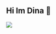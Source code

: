 ## Hi Im Dina 👋
<img
  align="center"
  src="https://cdn.pixabay.com/photo/2022/04/10/09/02/cats-7122943_1280.png"
/>

<!--
**dina-yahiaoui/dina-yahiaoui** is a ✨ _special_ ✨ repository because its `README.md` (this file) appears on your GitHub profile.

Here are some ideas to get you started:

- 🔭 I’m currently working on ...
- 🌱 I’m currently learning ...
- 👯 I’m looking to collaborate on ...
- 🤔 I’m looking for help with ...
- 💬 Ask me about ...
- 📫 How to reach me: ...
- 😄 Pronouns: ...
- ⚡ Fun fact: ...
-->
